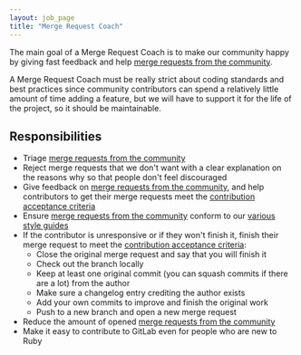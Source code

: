 ```yaml
---
layout: job_page
title: "Merge Request Coach"
---
```


The main goal of a Merge Request Coach is to make our community happy by giving
fast feedback and help [merge requests from the community].

A Merge Request Coach must be really strict about coding standards and best
practices since community contributors can spend a relatively little amount of
time adding a feature, but we will have to support it for the life of the
project, so it should be maintainable.

## Responsibilities

* Triage [merge requests from the community]
* Reject merge requests that we don't want with a clear explanation on the
  reasons why so that people don't feel discouraged
* Give feedback on [merge requests from the community], and help contributors
  to get their merge requests meet the [contribution acceptance criteria]
* Ensure [merge requests from the community] conform to our [various style guides]
* If the contributor is unresponsive or if they won't finish it, finish their
  merge request to meet the [contribution acceptance criteria]:
  * Close the original merge request and say that you will finish it
  * Check out the branch locally
  * Keep at least one original commit (you can squash commits if there are a lot)
    from the author
  * Make sure a changelog entry crediting the author exists
  * Add your own commits to improve and finish the original work
  * Push to a new branch and open a new merge request
* Reduce the amount of opened [merge requests from the community]
* Make it easy to contribute to GitLab even for people who are new to Ruby

[merge requests from the community]: https://gitlab.com/gitlab-org/gitlab-ce/merge_requests?label_name%5B%5D=Community+Contribution
[contribution acceptance criteria]: https://gitlab.com/gitlab-org/gitlab-ce/blob/master/CONTRIBUTING.md#contribution-acceptance-criteria
[various style guides]: https://gitlab.com/gitlab-org/gitlab-ce/blob/master/CONTRIBUTING.md#style-guides
